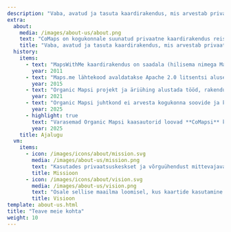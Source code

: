 ```yaml
---
description: "Vaba, avatud ja tasuta kaardirakendus, mis arvestab privaatsusega -<br/>Loodud kogukonna poolt"
extra:
  about:
    media: /images/about-us/about.png
    text: "CoMaps on kogukonnale suunatud privaatne kaardirakendus reisijatele - autojuhtidele, matkajatele ja jalgratturitele. See kasutab OpenStreetMapi andmeid, mille koostajad on pärit üle kogu maailma. Tee juhatamine toimib privaatselt - rakendus ei tuvasta kasutajaid ega kogu nende kohta andmeid. CoMap töötab ilma aktiivse internetiühenduseta ja seega võimaldab tee juhatamist kohtades, kus mobiilsideteenus ei ole kättesaadav või asjatult kallis. CoMaps on avatud lähtekoodiga projekt, mis seab esikohale kogukonna arengu."
    title: "Vaba, avatud ja tasuta kaardirakendus, mis arvestab privaatsusega, loodud kogukonna poolt"
  history:
    items:
      - text: "MapsWithMe kaardirakendus on saadala (hilisema nimega Maps.me)"
        year: 2011
      - text: "Maps.me lähtekood avaldatakse Apache 2.0 litsentsi alusel."
        year: 2015
      - text: "Organic Mapsi projekt ja äriühing alustada tööd, rakendus põhineb Maps.Me lähtekoodil."
        year: 2021
      - text: "Organic Mapsi juhtkond ei arvesta kogukonna soovide ja küsimustega ning juhtimine pole avatud; Organic mapsi arendmine takerdub kuudeks."
        year: 2025
      - highlight: true
        text: "Varasemad Organic Mapsi kaasautorid loovad **CoMapsi** kogukonna ja mittetulundusorganisatsiooni; rakendus põhineb Organic Mapsi lähtekoodil."
        year: 2025
    title: Ajalugu
  vm:
    items:
      - icon: /images/icons/about/mission.svg
        media: /images/about-us/mission.png
        text: "Kasutades privaatsuskeskset ja võrguühendust mittevajavat kaardirakendust on sul võimalus juhatada teed oma äranägemisel - seda nii jalutades, matkates või sõites jalgratta ja autoga. Kõige selle taga on toimekas kogukond."
        title: Missioon
      - icon: /images/icons/about/vision.svg
        media: /images/about-us/vision.png
        text: "Osale sellise maailma loomisel, kus kaartide kasutamine on avatud, vaba ja tasuta ning vaikimisi tagatud privaatsus on esimene valik."
        title: Visioon
template: about-us.html
title: "Teave meie kohta"
weight: 10
---
```

